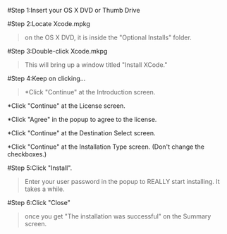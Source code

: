 []()#Step 1:Insert your OS X DVD or Thumb Drive

[]()#Step 2:Locate Xcode.mpkg


>on the OS X DVD, it is inside the "Optional Installs" folder.

[]()#Step 3:Double-click Xcode.mkpg


>This will bring up a window titled 
"Install XCode."

[]()#Step 4:Keep on clicking...


>*Click "Continue" at the Introduction screen.


*Click "Continue" at the License screen.


*Click "Agree" in the popup to agree to the license.


*Click "Continue" at the Destination Select screen.


*Click "Continue" at the Installation Type screen. (Don't change the checkboxes.)

[]()#Step 5:Click "Install".


>Enter your user password in the popup to REALLY start installing. It takes a while.

[]()#Step 6:Click "Close"


>once you get "The installation was successful" on the Summary screen.